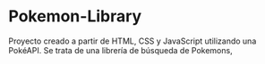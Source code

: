 # Pokemon-Library
Proyecto creado a partir de HTML, CSS y JavaScript utilizando una PokéAPI. Se trata de una librería de búsqueda de Pokemons,

